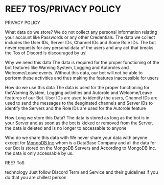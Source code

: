 # REE7 TOS/PRIVACY POLICY 


PRIVACY POLICY 

What data do we store?
We do not collect any personal information relating your account like Passwords or any other Credentials. The data we collect includes the User IDs, Server IDs, Channel IDs and Some Role IDs. The bot never requests for any personal data of the users and any act that breaks the Tos of Discord is discouraged by us!

Why we need this data
The data is required for the proper functioning of the bot features like Warning System, Logging and Autoroles and Welcome/Leave events. Without this data, our bot will not be able to perform these activities and thus making the features inaccessible for users

How do we use this data
The data is used for the proper functioning for theWarning System, Logging activities and Autorole and Welcome/Leave features of our Bot. User IDs are used to identify the users, Channel IDs are used to send the messages to the desginated channels and Server IDs to identify the Servers and the Role IDs are used for the Autorole feature

How Long we store this Data?
The data is stored as long as the bot is in your Server and as soon as the bot is kicked or removed from the Server, the data is deleted and is no longer to accessable to anyone

Who do we share this data with
We never share your data with anyone except for [MongoDB Inc](https://mongodb.com) whom is a DataBase Company and all the data for our Bot is stored on the MongoDB Servers and According to MongoDB Inc. the data is only accessable by us.


REE7 ToS 

technology Just follow Discord Term and Service and their guidelines if you do that you are chillest person
